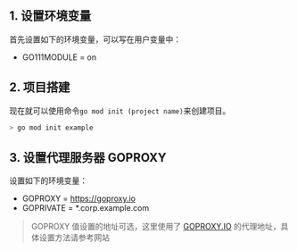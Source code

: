 ## 1. 设置环境变量

首先设置如下的环境变量，可以写在用户变量中：

- GO111MODULE = on

## 2. 项目搭建

现在就可以使用命令`go mod init (project name)`来创建项目。

```powershell
> go mod init example
```

## 3. 设置代理服务器 GOPROXY

设置如下的环境变量：

- GOPROXY = https://goproxy.io
- GOPRIVATE = *.corp.example.com

> GOPROXY 值设置的地址可选，这里使用了 [GOPROXY.IO](https://goproxy.io) 的代理地址，具体设置方法请参考网站